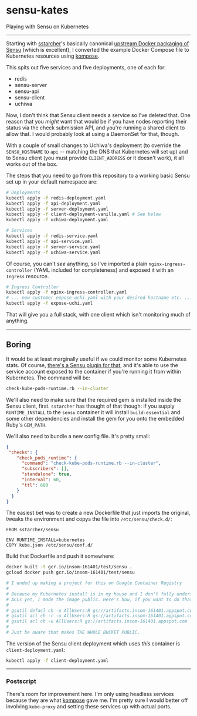 # sensu-kates

Playing with Sensu on Kubernetes

---

Starting with [sstarcher][]'s basically canonical [upstream Docker packaging of
Sensu][upstream] (which is excellent), I converted the example Docker Compose
file to Kubernetes resources using [kompose][].

This spits out five services and five deployments, one of each for:

- redis
- sensu-server
- sensu-api
- sensu-client
- uchiwa

Now, I don't think that Sensu client needs a service so I've deleted that. One
reason that you _might_ want that would be if you have nodes reporting their
status via the check submission API, and you're running a shared client to
allow that. I would probably look at using a DaemonSet for that, though.

With a couple of small changes to Uchiwa's deployment (to override the
`SENSU_HOSTNAME` to `api` -- matching the DNS that Kubernetes will set up) and
to Sensu client (you must provide `CLIENT_ADDRESS` or it doesn't work), it all
works out of the box.

The steps that you need to go from this repository to a working basic Sensu set
up in your default namespace are:

```bash
# Deployments
kubectl apply -f redis-deployment.yaml
kubectl apply -f api-deployment.yaml
kubectl apply -f server-deployment.yaml
kubectl apply -f client-deployment-vanilla.yaml # See below
kubectl apply -f uchiwa-deployment.yaml

# Services
kubectl apply -f redis-service.yaml
kubectl apply -f api-service.yaml
kubectl apply -f server-service.yaml
kubectl apply -f uchiwa-service.yaml
```

Of course, you can't _see_ anything, so I've imported a plain
`nginx-ingress-controller` (YAML included for completeness) and exposed it with
an `Ingress` resource.

```bash
# Ingress Controller
kubectl apply -f nginx-ingress-controller.yaml
# ... now customer expose-uchi.yaml with your desired hostname etc. ...
kubectl apply -f expose-uchi.yaml
```

That will give you a full stack, with one client which isn't monitoring much of anything.

---

## Boring

It would be at least marginally useful if we could monitor some Kubernetes stats. Of course, [there's a Sensu plugin for that][sensu-plugin], and it's able to use the service account exposed to the container if you're running it from within Kubernetes. The command will be:

```bash
check-kube-pods-runtime.rb --in-cluster
```

We'll also need to make sure that the required gem is installed inside the Sensu client, first. `sstarcher` has thought of that though: if you supply `RUNTIME_INSTALL` to the `sensu` container it will install `build-essential` and some other dependencies and install the gem for you onto the embedded Ruby's `GEM_PATH`.

We'll also need to bundle a new config file. It's pretty small:

```json
{
 "checks": {
    "check_pods_runtime": {
      "command": "check-kube-pods-runtime.rb --in-cluster",
      "subscribers": [],
      "standalone": true,
      "interval": 60,
      "ttl": 600
    }
  }
}
```

The easiest bet was to create a new Dockerfile that just imports the original, tweaks the environment and copys the file into `/etc/sensu/check.d/`:

```
FROM sstarcher/sensu

ENV RUNTIME_INSTALL=kubernetes
COPY kube.json /etc/sensu/conf.d/
```

Build that Dockerfile and push it somewhere:

```bash
docker built -t gcr.io/insom-161401/test/sensu .
gcloud docker push gcr.io/insom-161401/test/sensu

# I ended up making a project for this on Google Container Registry
# 
# Because my Kubernetes install is in my house and I don't fully understand
# ACLs yet, I made the image public. Here's how, if you want to do that:
#
# gsutil defacl ch -u AllUsers:R gs://artifacts.insom-161401.appspot.com
# gsutil acl ch -r -u AllUsers:R gs://artifacts.insom-161401.appspot.com
# gsutil acl ch -u AllUsers:R gs://artifacts.insom-161401.appspot.com
#
# Just be aware that makes THE WHOLE BUCKET PUBLIC.
```

The version of the Sensu client deployment which uses _this_ container is `client-deployment.yaml`:

```bash
kubectl apply -f client-deployment.yaml
```

---

### Postscript

There's room for improvement here. I'm only using headless services because
they are what [kompose][] gave me. I'm pretty sure I would better off involving
`kube-proxy` and setting these services up with actual ports.

[sensu-plugin]: https://github.com/sensu-plugins/sensu-plugins-kubernetes/
[kompose]: https://github.com/kubernetes-incubator/kompose
[sstarcher]: https://github.com/sstarcher
[upstream]: https://hub.docker.com/r/sstarcher/sensu/
